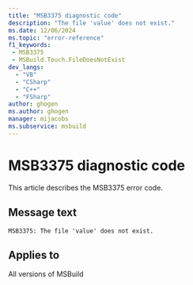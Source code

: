 ```yaml
---
title: "MSB3375 diagnostic code"
description: "The file 'value' does not exist."
ms.date: 12/06/2024
ms.topic: "error-reference"
f1_keywords:
 - MSB3375
 - MSBuild.Touch.FileDoesNotExist
dev_langs:
  - "VB"
  - "CSharp"
  - "C++"
  - "FSharp"
author: ghogen
ms.author: ghogen
manager: mijacobs
ms.subservice: msbuild
---
```


# MSB3375 diagnostic code

<!-- :::ErrorDefinitionDescription::: -->
<!-- :::editable-content name="introDescription"::: -->
This article describes the MSB3375 error code.
<!-- :::editable-content-end::: -->

## Message text

```output
MSB3375: The file 'value' does not exist.
```

<!-- :::editable-content name="postOutputDescription"::: -->
<!--
{StrBegin="MSB3375: "}
-->
<!-- :::editable-content-end::: -->
<!-- :::ErrorDefinitionDescription-end::: -->

## Applies to

All versions of MSBuild
